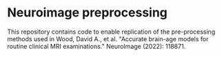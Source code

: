 # Neuroimage preprocessing

This repository contains code to enable replication of the pre-processing methods used in Wood, David A., et al. "Accurate brain-age models for routine clinical MRI examinations." NeuroImage (2022): 118871.



